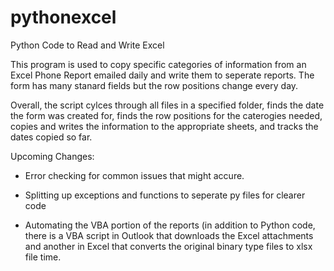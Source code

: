 # pythonexcel
Python Code to Read and Write Excel

This program is used to copy specific categories of information from an Excel Phone Report emailed daily and write them to seperate reports. The form has many stanard fields but the row positions change every day.

Overall, the script cylces through all files in a specified folder, finds the date the form was created for, finds the row positions for the caterogies needed, copies and writes the information to the appropriate sheets, and tracks the dates copied so far.

Upcoming Changes:

+ Error checking for common issues that might accure.

+ Splitting up exceptions and functions to seperate py files for clearer code

+ Automating the VBA portion of the reports (in addition to Python code, there is a VBA script in Outlook that downloads the Excel attachments and another in Excel that converts the original binary type files to xlsx file time.
